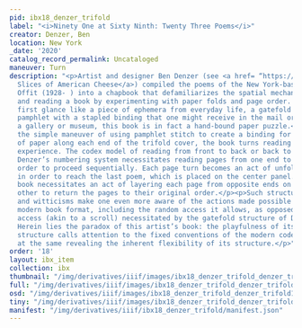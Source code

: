 ```yaml
---
pid: ibx18_denzer_trifold
label: "<i>Ninety One at Sixty Ninth: Twenty Three Poems</i>"
creator: Denzer, Ben
location: New York
_date: '2020'
catalog_record_permalink: Uncataloged
maneuver: Turn
description: "<p>Artist and designer Ben Denzer (see <a href= “https://nyu-dss.github.io/ibx/ibx/ibx19_denzer_cheese/”>20
  Slices of American Cheese</a>) compiled the poems of the New York-based writer Sidney
  Offit (1928- ) into a chapbook that defamiliarizes the spatial mechanics of opening
  and reading a book by experimenting with paper folds and page order. Looking at
  first glance like a piece of ephemera from everyday life, a gatefold promotional
  pamphlet with a stapled binding that one might receive in the mail or pick up at
  a gallery or museum, this book is in fact a hand-bound paper puzzle.</p><p>Through
  the simple maneuver of using pamphlet stitch to create a binding for folded leaves
  of paper along each end of the trifold cover, the book turns reading into a multi-directional
  experience. The codex model of reading from front to back or back to front is disrupted;
  Denzer’s numbering system necessitates reading pages from one end to another in
  order to proceed sequentially. Each page turn becomes an act of unfolding or unwrapping
  in order to reach the last poem, which is placed on the center panel. Closing the
  book necessitates an act of layering each page from opposite ends on top of the
  other to return the pages to their original order.</p><p>Such structural quirks
  and witticisms make one even more aware of the actions made possible by the standard
  modern book format, including the random access it allows, as opposed to the sequential
  access (akin to a scroll) necessitated by the gatefold structure of Denzer’s book.
  Herein lies the paradox of this artist’s book: the playfulness of its inventive
  structure calls attention to the fixed conventions of the modern codex format while
  at the same revealing the inherent flexibility of its structure.</p>"
order: '18'
layout: ibx_item
collection: ibx
thumbnail: "/img/derivatives/iiif/images/ibx18_denzer_trifold_denzer_trifold1/full/250,/0/default.jpg"
full: "/img/derivatives/iiif/images/ibx18_denzer_trifold_denzer_trifold1/full/1140,/0/default.jpg"
osd: "/img/derivatives/iiif/images/ibx18_denzer_trifold_denzer_trifold1/full/501,/0/default.jpg"
tiny: "/img/derivatives/iiif/images/ibx18_denzer_trifold_denzer_trifold1/full/90,/0/default.jpg"
manifest: "/img/derivatives/iiif/ibx18_denzer_trifold/manifest.json"
---
```

